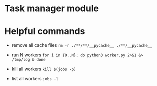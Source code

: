 # Task manager module

# Helpful commands
* remove all cache files `rm -r ./**/**/__pycache__ ./**/__pycache__`

* run N workers `for i in {0..N}; do python3 worker.py 2>&1 &> /tmp/log & done`
* kill all workers `kill $(jobs -p)`
* list all workers `jobs -l`